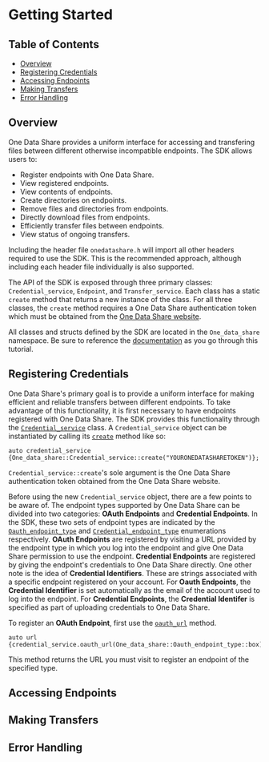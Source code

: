 Getting Started
===============

Table of Contents
-----------------

- [Overview](#overview)
- [Registering Credentials](#registering-credentials)
- [Accessing Endpoints](#accessing-endpoints)
- [Making Transfers](#making-transfers)
- [Error Handling](#error-handling)

Overview
--------

One Data Share provides a uniform interface for accessing and transfering files between different otherwise incompatible
endpoints. The SDK allows users to:
- Register endpoints with One Data Share.
- View registered endpoints.
- View contents of endpoints.
- Create directories on endpoints.
- Remove files and directories from endpoints.
- Directly download files from endpoints.
- Efficiently transfer files between endpoints.
- View status of ongoing transfers.

Including the header file `onedatashare.h` will import all other headers required to use the SDK. This is the
recommended approach, although including each header file individually is also supported.

The API of the SDK is exposed through three primary classes: `Credential_service`, `Endpoint`, and `Transfer_service`.
Each class has a static `create` method that returns a new instance of the class. For all three classes, the `create`
method requires a One Data Share authentication token which must be obtained from the
[One Data Share website](https://www.onedatashare.org/).

All classes and structs defined by the SDK are located in the `One_data_share` namespace. Be sure to reference the
[documentation](https://didclab.github.io/CClient)
as you go through this tutorial.

Registering Credentials
-----------------------

One Data Share's primary goal is to provide a uniform interface for making efficient and reliable transfers between
different endpoints. To take advantage of this functionality, it is first necessary to have endpoints registered with
One Data Share. The SDK provides this functionality through the
[`Credential_service`](https://didclab.github.io/CClient/classOne__data__share_1_1Credential__service.html)
class. A `Credential_service` object can be instantiated by calling its
[`create`](https://didclab.github.io/CClient/classOne__data__share_1_1Credential__service.html#a35d157e76a51329e44cea9df8c06c355)
method like so:
```
auto credential_service {One_data_share::Credential_service::create("YOURONEDATASHARETOKEN")};
```

`Credential_service::create`'s sole argument is the One Data Share authentication token obtained from the One Data Share website.

Before using the new `Credential_service` object, there are a few points to be aware of. The endpoint types supported by
One Data Share can be divided into two categories: **OAuth Endpoints** and **Credential Endpoints**. In the SDK, these
two sets of endpoint types are indicated by the
[`Oauth_endpoint_type`](https://didclab.github.io/CClient/namespaceOne__data__share.html#a638c03654eebf7030e7e5318f5ef0040)
and
[`Credential_endpoint_type`](https://didclab.github.io/CClient/namespaceOne__data__share.html#a8a22739a674b139dbcc385b50e2ab21a)
enumerations respectively. **OAuth Endpoints** are registered by visiting a URL provided by the endpoint type in which
you log into the endpoint and give One Data Share permission to use the endpoint. **Credential Endpoints** are
registered by giving the endpoint's credentials to One Data Share directly. One other note is the idea of
**Credential Identifiers**. These are strings associated with a specific endpoint registered on your account.
For **Oauth Endpoints**, the **Credential Identifier** is set automatically as the email of the account used to log into the endpoint. For
**Credential Endpoints**, the **Credential Identifer** is specified as part of uploading credentials to One Data Share.

To register an **OAuth Endpoint**, first use the
[`oauth_url`](https://didclab.github.io/CClient/classOne__data__share_1_1Credential__service.html#a83e81a11a3f1731958a5d11cd48163ca)
method.
```
auto url {credential_service.oauth_url(One_data_share::Oauth_endpoint_type::box)};
```
This method returns the URL you must visit to register an endpoint of the specified type.

Accessing Endpoints
-------------------



Making Transfers
----------------



Error Handling
--------------



